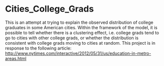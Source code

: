 Cities_College_Grads
====================

This is an attempt at trying to explain the observed distribution of college graduates in some American cities.  Within the framework of the model, it is possible to tell whether there is a clustering effect, i.e. college grads tend to go to cities with other college grads, or whether the distribution is consistent with college grads moving to cities at random.  This project is in response to the following article: http://www.nytimes.com/interactive/2012/05/31/us/education-in-metro-areas.html